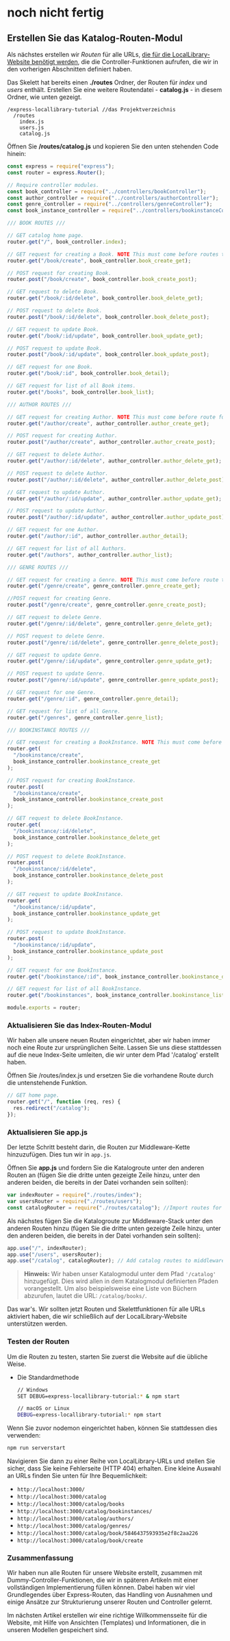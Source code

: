 
# noch nicht fertig

## Erstellen Sie das Katalog-Routen-Modul

Als nächstes erstellen wir _Routen_ für alle URLs, [die für die LocalLibrary-Website benötigt werden](#routes_needed_for_the_locallibrary), die die Controller-Funktionen aufrufen, die wir in den vorherigen Abschnitten definiert haben.

Das Skelett hat bereits einen **./routes** Ordner, der Routen für _index_ und _users_ enthält.
Erstellen Sie eine weitere Routendatei - **catalog.js** - in diesem Ordner, wie unten gezeigt.

```plain
/express-locallibrary-tutorial //das Projektverzeichnis
  /routes
    index.js
    users.js
    catalog.js
```

Öffnen Sie **/routes/catalog.js** und kopieren Sie den unten stehenden Code hinein:


```js
const express = require("express");
const router = express.Router();

// Require controller modules.
const book_controller = require("../controllers/bookController");
const author_controller = require("../controllers/authorController");
const genre_controller = require("../controllers/genreController");
const book_instance_controller = require("../controllers/bookinstanceController");

/// BOOK ROUTES ///

// GET catalog home page.
router.get("/", book_controller.index);

// GET request for creating a Book. NOTE This must come before routes that display Book (uses id).
router.get("/book/create", book_controller.book_create_get);

// POST request for creating Book.
router.post("/book/create", book_controller.book_create_post);

// GET request to delete Book.
router.get("/book/:id/delete", book_controller.book_delete_get);

// POST request to delete Book.
router.post("/book/:id/delete", book_controller.book_delete_post);

// GET request to update Book.
router.get("/book/:id/update", book_controller.book_update_get);

// POST request to update Book.
router.post("/book/:id/update", book_controller.book_update_post);

// GET request for one Book.
router.get("/book/:id", book_controller.book_detail);

// GET request for list of all Book items.
router.get("/books", book_controller.book_list);

/// AUTHOR ROUTES ///

// GET request for creating Author. NOTE This must come before route for id (i.e. display author).
router.get("/author/create", author_controller.author_create_get);

// POST request for creating Author.
router.post("/author/create", author_controller.author_create_post);

// GET request to delete Author.
router.get("/author/:id/delete", author_controller.author_delete_get);

// POST request to delete Author.
router.post("/author/:id/delete", author_controller.author_delete_post);

// GET request to update Author.
router.get("/author/:id/update", author_controller.author_update_get);

// POST request to update Author.
router.post("/author/:id/update", author_controller.author_update_post);

// GET request for one Author.
router.get("/author/:id", author_controller.author_detail);

// GET request for list of all Authors.
router.get("/authors", author_controller.author_list);

/// GENRE ROUTES ///

// GET request for creating a Genre. NOTE This must come before route that displays Genre (uses id).
router.get("/genre/create", genre_controller.genre_create_get);

//POST request for creating Genre.
router.post("/genre/create", genre_controller.genre_create_post);

// GET request to delete Genre.
router.get("/genre/:id/delete", genre_controller.genre_delete_get);

// POST request to delete Genre.
router.post("/genre/:id/delete", genre_controller.genre_delete_post);

// GET request to update Genre.
router.get("/genre/:id/update", genre_controller.genre_update_get);

// POST request to update Genre.
router.post("/genre/:id/update", genre_controller.genre_update_post);

// GET request for one Genre.
router.get("/genre/:id", genre_controller.genre_detail);

// GET request for list of all Genre.
router.get("/genres", genre_controller.genre_list);

/// BOOKINSTANCE ROUTES ///

// GET request for creating a BookInstance. NOTE This must come before route that displays BookInstance (uses id).
router.get(
  "/bookinstance/create",
  book_instance_controller.bookinstance_create_get
);

// POST request for creating BookInstance.
router.post(
  "/bookinstance/create",
  book_instance_controller.bookinstance_create_post
);

// GET request to delete BookInstance.
router.get(
  "/bookinstance/:id/delete",
  book_instance_controller.bookinstance_delete_get
);

// POST request to delete BookInstance.
router.post(
  "/bookinstance/:id/delete",
  book_instance_controller.bookinstance_delete_post
);

// GET request to update BookInstance.
router.get(
  "/bookinstance/:id/update",
  book_instance_controller.bookinstance_update_get
);

// POST request to update BookInstance.
router.post(
  "/bookinstance/:id/update",
  book_instance_controller.bookinstance_update_post
);

// GET request for one BookInstance.
router.get("/bookinstance/:id", book_instance_controller.bookinstance_detail);

// GET request for list of all BookInstance.
router.get("/bookinstances", book_instance_controller.bookinstance_list);

module.exports = router;
```

### Aktualisieren Sie das Index-Routen-Modul
Wir haben alle unsere neuen Routen eingerichtet, aber wir haben immer noch eine Route zur ursprünglichen Seite. Lassen Sie uns diese stattdessen auf die neue Index-Seite umleiten, die wir unter dem Pfad '/catalog' erstellt haben.

Öffnen Sie /routes/index.js und ersetzen Sie die vorhandene Route durch die untenstehende Funktion.


```js
// GET home page.
router.get("/", function (req, res) {
  res.redirect("/catalog");
});
```


### Aktualisieren Sie app.js

Der letzte Schritt besteht darin, die Routen zur Middleware-Kette hinzuzufügen.
Dies tun wir in `app.js`.

Öffnen Sie **app.js** und fordern Sie die Katalogroute unter den anderen Routen an (fügen Sie die dritte unten gezeigte Zeile hinzu, unter den anderen beiden, die bereits in der Datei vorhanden sein sollten):

```js
var indexRouter = require("./routes/index");
var usersRouter = require("./routes/users");
const catalogRouter = require("./routes/catalog"); //Import routes for "catalog" area of site
```

Als nächstes fügen Sie die Katalogroute zur Middleware-Stack unter den anderen Routen hinzu (fügen Sie die dritte unten gezeigte Zeile hinzu, unter den anderen beiden, die bereits in der Datei vorhanden sein sollten):

```js
app.use("/", indexRouter);
app.use("/users", usersRouter);
app.use("/catalog", catalogRouter); // Add catalog routes to middleware chain.
```

> **Hinweis:** Wir haben unser Katalogmodul unter dem Pfad `'/catalog'` hinzugefügt. Dies wird allen in dem Katalogmodul definierten Pfaden vorangestellt. Um also beispielsweise eine Liste von Büchern abzurufen, lautet die URL: `/catalog/books/`.

Das war's. Wir sollten jetzt Routen und Skelettfunktionen für alle URLs aktiviert haben, die wir schließlich auf der LocalLibrary-Website unterstützen werden.

### Testen der Routen

Um die Routen zu testen, starten Sie zuerst die Website auf die übliche Weise.

- Die Standardmethode

  ```bash
  // Windows
  SET DEBUG=express-locallibrary-tutorial:* & npm start

  // macOS or Linux
  DEBUG=express-locallibrary-tutorial:* npm start
  ```


Wenn Sie zuvor nodemon eingerichtet haben, können Sie stattdessen dies verwenden:

  ```bash
  npm run serverstart
  ```

Navigieren Sie dann zu einer Reihe von LocalLibrary-URLs und stellen Sie sicher, dass Sie keine Fehlerseite (HTTP 404) erhalten. Eine kleine Auswahl an URLs finden Sie unten für Ihre Bequemlichkeit:


- `http://localhost:3000/`
- `http://localhost:3000/catalog`
- `http://localhost:3000/catalog/books`
- `http://localhost:3000/catalog/bookinstances/`
- `http://localhost:3000/catalog/authors/`
- `http://localhost:3000/catalog/genres/`
- `http://localhost:3000/catalog/book/5846437593935e2f8c2aa226`
- `http://localhost:3000/catalog/book/create`

### Zusammenfassung
Wir haben nun alle Routen für unsere Website erstellt, zusammen mit Dummy-Controller-Funktionen, die wir in späteren Artikeln mit einer vollständigen Implementierung füllen können. Dabei haben wir viel Grundlegendes über Express-Routen, das Handling von Ausnahmen und einige Ansätze zur Strukturierung unserer Routen und Controller gelernt.

Im nächsten Artikel erstellen wir eine richtige Willkommensseite für die Website, mit Hilfe von Ansichten (Templates) und Informationen, die in unseren Modellen gespeichert sind.
